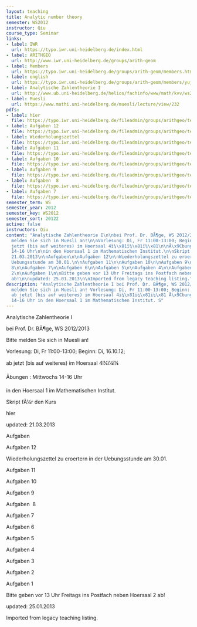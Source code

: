 ```yaml
---
layout: teaching
title: Analytic number theory
semester: WS2012
instructor: Qiu
course_type: Seminar
links:
- label: IWR
  url: https://typo.iwr.uni-heidelberg.de/index.html
- label: ARITHGEO
  url: http://www.iwr.uni-heidelberg.de/groups/arith-geom
- label: Members
  url: https://typo.iwr.uni-heidelberg.de/groups/arith-geom/members.html
- label: english
  url: https://typo.iwr.uni-heidelberg.de/groups/arith-geom/members/yujia-qiu/az1-ws2012.html
- label: Analytische Zahlentheorie I
  url: http://www.ub.uni-heidelberg.de/helios/fachinfo/www/math/kvv/ws2012/k-5.htm
- label: Muesli
  url: https://www.mathi.uni-heidelberg.de/muesli/lecture/view/232
pdfs:
- label: hier
  file: https://typo.iwr.uni-heidelberg.de/fileadmin/groups/arithgeo/templates/data/Yujia_Qiu/AZ.pdf
- label: Aufgaben 12
  file: https://typo.iwr.uni-heidelberg.de/fileadmin/groups/arithgeo/templates/data/Yujia_Qiu/Aufgaben-12.pdf
- label: Wiederholungszettel
  file: https://typo.iwr.uni-heidelberg.de/fileadmin/groups/arithgeo/templates/data/Yujia_Qiu/Wiederholungszettel.pdf
- label: Aufgaben 11
  file: https://typo.iwr.uni-heidelberg.de/fileadmin/groups/arithgeo/templates/data/Yujia_Qiu/AufgabenAZ-11.pdf
- label: Aufgaben 10
  file: https://typo.iwr.uni-heidelberg.de/fileadmin/groups/arithgeo/templates/data/Yujia_Qiu/AufgabenAZ-10.pdf
- label: Aufgaben 9
  file: https://typo.iwr.uni-heidelberg.de/fileadmin/groups/arithgeo/templates/data/Yujia_Qiu/AufgabenAZ-9.pdf
- label: Aufgaben  8
  file: https://typo.iwr.uni-heidelberg.de/fileadmin/groups/arithgeo/templates/data/Yujia_Qiu/AufgabenAZ-8.pdf
- label: Aufgaben 7
  file: https://typo.iwr.uni-heidelberg.de/fileadmin/groups/arithgeo/templates/data/Yujia_Qiu/AufgabenAZ7.pdf
semester_term: WS
semester_year: 2012
semester_key: WS2012
semester_sort: 20122
active: false
instructors: Qiu
content: "Analytische Zahlentheorie I\n\nbei Prof. Dr. BÃ¶ge, WS 2012/2013\n\nBitte
  melden Sie sich in Muesli an!\n\nVorlesung: Di, Fr 11:00-13:00; Beginn: Di, 16.10.12;\n\nab
  jetzt (bis auf weiteres) im Hoersaal 4ï¼\x81ï¼\x81ï¼\x81\n\nÃ\x9Cbungen : Mittwochs
  14-16 Uhr\n\nin den Hoersaal 1 im Mathematischen Institut.\n\nSkript fÃ¼r den Kurs\n\nhier\n\nupdated:
  21.03.2013\n\nAufgaben\n\nAufgaben 12\n\nWiederholungszettel zu eroertern in der
  Uebungsstunde am 30.01.\n\nAufgaben 11\n\nAufgaben 10\n\nAufgaben 9\n\nAufgaben 
  8\n\nAufgaben 7\n\nAufgaben 6\n\nAufgaben 5\n\nAufgaben 4\n\nAufgaben 3\n\nAufgaben
  2\n\nAufgaben 1\n\nBitte geben vor 13 Uhr Freitags ins Postfach neben Hoersaal 2
  ab!\n\nupdated: 25.01.2013\n\nImported from legacy teaching listing."
description: "Analytische Zahlentheorie I bei Prof. Dr. BÃ¶ge, WS 2012/2013 Bitte
  melden Sie sich in Muesli an! Vorlesung: Di, Fr 11:00-13:00; Beginn: Di, 16.10.12;
  ab jetzt (bis auf weiteres) im Hoersaal 4ï¼\x81ï¼\x81ï¼\x81 Ã\x9Cbungen : Mittwochs
  14-16 Uhr in den Hoersaal 1 im Mathematischen Institut. S"
---
```

Analytische Zahlentheorie I

bei Prof. Dr. BÃ¶ge, WS 2012/2013

Bitte melden Sie sich in Muesli an!

Vorlesung: Di, Fr 11:00-13:00; Beginn: Di, 16.10.12;

ab jetzt (bis auf weiteres) im Hoersaal 4ï¼ï¼ï¼

Ãbungen : Mittwochs 14-16 Uhr

in den Hoersaal 1 im Mathematischen Institut.

Skript fÃ¼r den Kurs

hier

updated: 21.03.2013

Aufgaben

Aufgaben 12

Wiederholungszettel zu eroertern in der Uebungsstunde am 30.01.

Aufgaben 11

Aufgaben 10

Aufgaben 9

Aufgaben  8

Aufgaben 7

Aufgaben 6

Aufgaben 5

Aufgaben 4

Aufgaben 3

Aufgaben 2

Aufgaben 1

Bitte geben vor 13 Uhr Freitags ins Postfach neben Hoersaal 2 ab!

updated: 25.01.2013

Imported from legacy teaching listing.
